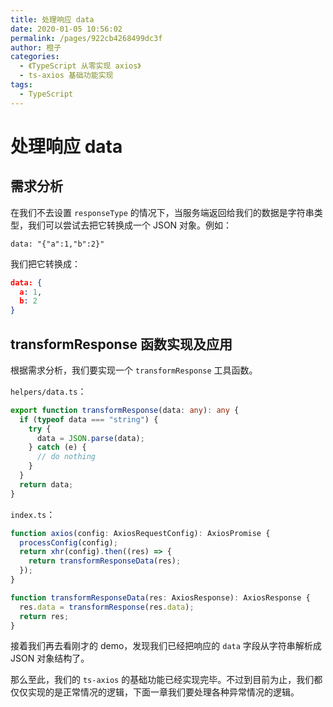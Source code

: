 ```yaml
---
title: 处理响应 data
date: 2020-01-05 10:56:02
permalink: /pages/922cb4268499dc3f
author: 橙子
categories:
  - 《TypeScript 从零实现 axios》
  - ts-axios 基础功能实现
tags:
  - TypeScript
---
```


# 处理响应 data

## 需求分析

在我们不去设置 `responseType` 的情况下，当服务端返回给我们的数据是字符串类型，我们可以尝试去把它转换成一个 JSON 对象。例如：

```
data: "{"a":1,"b":2}"
```

我们把它转换成：

```json
data: {
  a: 1,
  b: 2
}
```

## transformResponse 函数实现及应用

根据需求分析，我们要实现一个 `transformResponse` 工具函数。

`helpers/data.ts`：

```typescript
export function transformResponse(data: any): any {
  if (typeof data === "string") {
    try {
      data = JSON.parse(data);
    } catch (e) {
      // do nothing
    }
  }
  return data;
}
```

`index.ts`：

```typescript
function axios(config: AxiosRequestConfig): AxiosPromise {
  processConfig(config);
  return xhr(config).then((res) => {
    return transformResponseData(res);
  });
}

function transformResponseData(res: AxiosResponse): AxiosResponse {
  res.data = transformResponse(res.data);
  return res;
}
```

接着我们再去看刚才的 demo，发现我们已经把响应的 `data` 字段从字符串解析成 JSON 对象结构了。

那么至此，我们的 `ts-axios` 的基础功能已经实现完毕。不过到目前为止，我们都仅仅实现的是正常情况的逻辑，下面一章我们要处理各种异常情况的逻辑。
